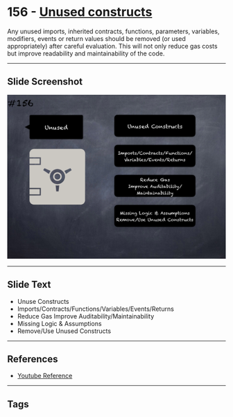 # 156 - [Unused constructs](Unused%20constructs.md)
Any unused imports, inherited contracts, functions, parameters, variables, modifiers, events or return values should be removed (or used appropriately) after careful evaluation. This will not only reduce gas costs but improve readability and maintainability of the code.
___
## Slide Screenshot
![0156.png](../../images/5.Pitfalls%20and%20Best%20Practices%20201/156.png)
___
## Slide Text
- Unuse Constructs
- Imports/Contracts/Functions/Variables/Events/Returns
- Reduce Gas Improve Auditability/Maintainability
- Missing Logic & Assumptions
- Remove/Use Unused Constructs
___
## References
- [Youtube Reference](https://youtu.be/pXoEIjHupXk?t=1289)
___
## Tags